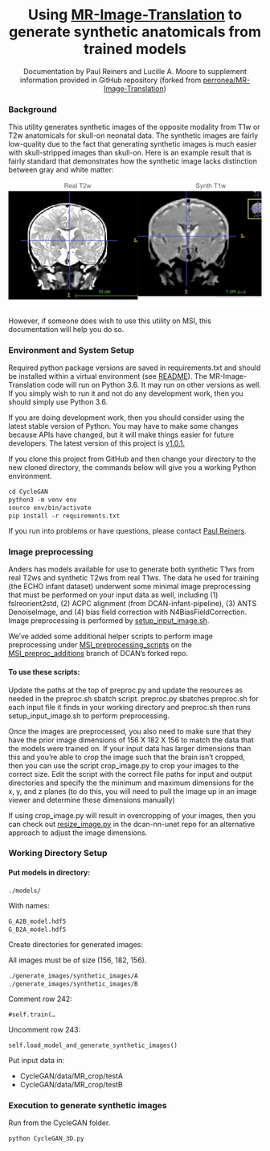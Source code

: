 <center>

# Using [MR-Image-Translation](https://github.com/DCAN-Labs/MR-Image-Translation) to generate synthetic anatomicals from trained models
Documentation by Paul Reiners and Lucille A. Moore to supplement information provided in GitHub repository (forked from [perronea/MR-Image-Translation](https://github.com/perronea/MR-Image-Translation))

</center>


### Background
This utility generates synthetic images of the opposite modality from T1w or T2w anatomicals for skull-on neonatal data. The synthetic images are fairly low-quality due to the fact that generating synthetic images is much easier with skull-stripped images than skull-on. Here is an example result that is fairly standard that demonstrates how the synthetic image lacks distinction between gray and white matter:

![](img/mr-image-translation.png)

However, if someone does wish to use this utility on MSI, this documentation will help you do so.

### Environment and System Setup
Required python package versions are saved in requirements.txt and should be installed within a virtual environment (see [README](https://github.com/perronea/MR-Image-Translation/blob/main/CycleGAN/README.md#system-setup)).
The MR-Image-Translation code will run on Python 3.6.  It may run on other versions as well.  
If you simply wish to run it and not do any development work, then you should simply use Python 3.6.  

If you are doing development work, then you should consider using the latest stable version of Python.  You may have to make some changes because APIs have changed, but it will make things easier for future developers.
The latest version of this project is [v1.0.1.](https://github.com/DCAN-Labs/MR-Image-Translation/releases/tag/v1.0.1)

If you clone this project from GitHub and then change your directory to the new cloned directory, the commands below will give you a working Python environment.

```
cd CycleGAN
python3 -m venv env
source env/bin/activate
pip install -r requirements.txt
```
If you run into problems or have questions, please contact [Paul Reiners](reine097@umn.deu).


### Image preprocessing
Anders has models available for use to generate both synthetic T1ws from real T2ws and synthetic T2ws from real T1ws. The data he used for training (the ECHO infant dataset) underwent some minimal image preprocessing that must be performed on your input data as well, including (1) fslreorient2std, (2) ACPC alignment (from DCAN-infant-pipeline), (3) ANTS DenoiseImage, and (4) bias field correction with N4BiasFieldCorrection. Image preprocessing is performed by [setup_input_image.sh](https://github.com/perronea/MR-Image-Translation/blob/main/UNet/code/setup_input_image.sh).

We’ve added some additional helper scripts to perform image preprocessing under [MSI_preprocessing_scripts](https://github.com/DCAN-Labs/MR-Image-Translation/tree/MSI_preproc_additions/MSI_preprocessing_scripts) on the [MSI_preproc_additions](https://github.com/DCAN-Labs/MR-Image-Translation/tree/MSI_preproc_additions) branch of DCAN’s forked repo. 

#### To use these scripts:
Update the paths at the top of preproc.py and update the resources as needed in the preproc.sh sbatch script. preproc.py sbatches preproc.sh for each input file it finds in your working directory and preproc.sh then runs setup_input_image.sh to perform preprocessing.

Once the images are preprocessed, you also need to make sure that they have the prior image dimensions of 156 X 182 X 156 to match the data that the models were trained on. If your input data has larger dimensions than this and you’re able to crop the image such that the brain isn’t cropped, then you can use the script crop_image.py to crop your images to the correct size. Edit the script with the correct file paths for input and output directories and specify the the minimum and maximum dimensions for the x, y, and z planes (to do this, you will need to pull the image up in an image viewer and determine these dimensions manually)

If using crop_image.py will result in overcropping of your images, then you can check out [resize_image.py](https://github.com/DCAN-Labs/dcan-nn-unet/blob/main/dcan/img_processing/resize_images.py) in the dcan-nn-unet repo for an alternative approach to adjust the image dimensions.
### Working Directory Setup
#### Put models in directory:
```
./models/
```
With names:

```
G_A2B_model.hdf5
G_B2A_model.hdf5
```
Create directories for generated images:

All images must be of size (156, 182, 156).

```
./generate_images/synthetic_images/A
./generate_images/synthetic_images/B
```
Comment row 242:
```
#self.train(…
```
Uncomment row 243:
```
self.load_model_and_generate_synthetic_images()
```
Put input data in:

- CycleGAN/data/MR_crop/testA
- CycleGAN/data/MR_crop/testB
### Execution to generate synthetic images
Run from the CycleGAN folder.

```
python CycleGAN_3D.py
```
